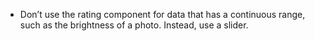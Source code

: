 - Don’t use the rating component for data that has a continuous range, such as the brightness of a photo. Instead, use a slider.
